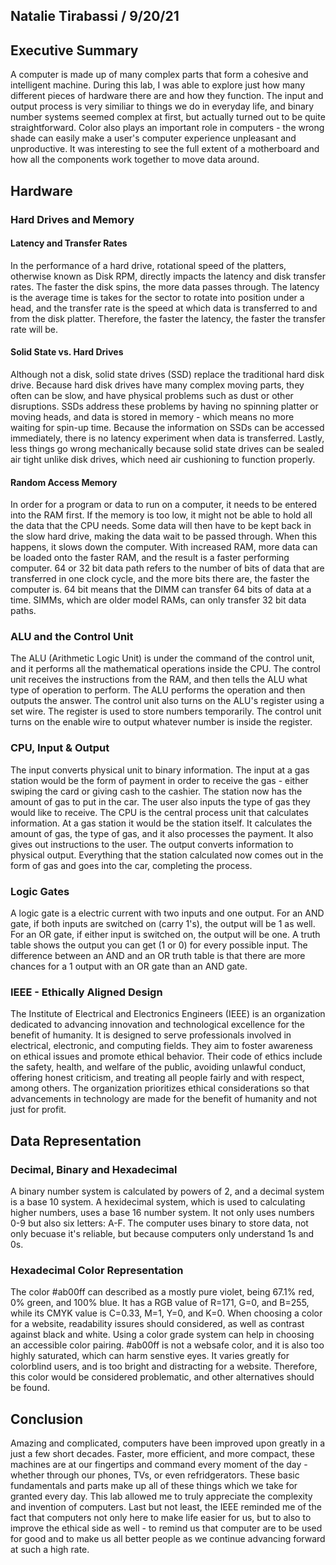 ## Natalie Tirabassi / 9/20/21

## Executive Summary 
A computer is made up of many complex parts that form a cohesive and intelligent machine. During this lab, I was able to explore just how many different pieces of hardware there are and how they function. The input and output process is very similiar to things we do in everyday life, and binary number systems seemed complex at first, but actually turned out to be quite straightforward. Color also plays an important role in computers - the wrong shade can easily make a user's computer experience unpleasant and unproductive. It was interesting to see the full extent of a motherboard and how all the components work together to move data around.

## Hardware
### Hard Drives and Memory
#### Latency and Transfer Rates
In the performance of a hard drive, rotational speed of the platters, otherwise known as Disk RPM, directly impacts the latency and disk transfer rates. The faster the disk spins, the more data passes through. The latency is the average time is takes for the sector to rotate into position under a head, and the transfer rate is the speed at which data is transferred to and from the disk platter. Therefore, the faster the latency, the faster the transfer rate will be.
#### Solid State vs. Hard Drives
Although not a disk, solid state drives (SSD) replace the traditional hard disk drive. Because hard disk drives have many complex moving parts, they often can be slow, and have physical problems such as dust or other disruptions. SSDs address these problems by having no spinning platter or moving heads, and data is stored in memory - which means no more waiting for spin-up time. Because the information on SSDs can be accessed immediately, there is no latency experiment when data is transferred. Lastly, less things go wrong mechanically because solid state drives can be sealed air tight unlike disk drives, which need air cushioning to function properly.
#### Random Access Memory
In order for a program or data to run on a computer, it needs to be entered into the RAM first. If the memory is too low, it might not be able to hold all the data that the CPU needs. Some data will then have to be kept back in the slow hard drive, making the data wait to be passed through. When this happens, it slows down the computer. With increased RAM, more data can be loaded onto the faster RAM, and the result is a faster performing computer.
64 or 32 bit data path refers to the number of bits of data that are transferred in one clock cycle, and the more bits there are, the faster the computer is. 64 bit means that the DIMM can transfer 64 bits of data at a time. SIMMs, which are older model RAMs, can only transfer 32 bit data paths.
### ALU and the Control Unit
The ALU (Arithmetic Logic Unit) is under the command of the control unit, and it performs all the mathematical operations inside the CPU. The control unit receives the instructions from the RAM, and then tells the ALU what type of operation to perform. The ALU performs the operation and then outputs the answer. The control unit also turns on the ALU's register using a set wire. The register is used to store numbers temporarily. The control unit turns on the enable wire to output whatever number is inside the register.
### CPU, Input & Output
The input converts physical unit to binary information. The input at a gas station would be the form of payment in order to receive the gas - either swiping the card or giving cash to the cashier. The station now has the amount of gas to put in the car. The user also inputs the type of gas they would like to receive.
The CPU is the central process unit that calculates information. At a gas station it would be the station itself. It calculates the amount of gas, the type of gas, and it also processes the payment. It also gives out instructions to the user.
The output converts information to physical output. Everything that the station calculated now comes out in the form of gas and goes into the car, completing the process. 
### Logic Gates 
A logic gate is a electric current with two inputs and one output. For an AND gate, if both inputs are switched on (carry 1's), the output will be 1 as well. For an OR gate, if either input is switched on, the output will be one. A truth table shows the output you can get (1 or 0) for every possible input. The difference between an AND and an OR truth table is that there are more chances for a 1 output with an OR gate than an AND gate.
### IEEE - Ethically Aligned Design
The Institute of Electrical and Electronics Engineers (IEEE) is an organization dedicated to advancing innovation and technological excellence for the benefit of humanity. It is designed to serve professionals involved in electrical, electronic, and computing fields. They aim to foster awareness on ethical issues and promote ethical behavior. Their code of ethics include the safety, health, and welfare of the public, avoiding unlawful conduct, offering honest criticism, and treating all people fairly and with respect, among others. The organization prioritizes ethical considerations so that advancements in technology are made for the benefit of humanity and not just for profit.

## Data Representation
### Decimal, Binary and Hexadecimal
A binary number system is calculated by powers of 2, and a  decimal system is a base 10 system. A hexidecimal system, which is used to calculating higher numbers, uses a base 16 number system. It not only uses numbers 0-9 but also six letters: A-F. The computer uses binary to store data, not only becuase it's reliable, but because computers only understand 1s and 0s.
### Hexadecimal Color Representation
The color #ab00ff can described as a mostly pure violet, being 67.1% red, 0% green, and 100% blue. It has a RGB value of R=171, G=0, and B=255, while its CMYK value is C=0.33, M=1, Y=0, and K=0. When choosing a color for a website, readability issures should considered, as well as contrast against black and white. Using a color grade system can help in choosing an accessible color pairing. #ab00ff is not a websafe color, and it is also too highly saturated, which can harm senstive eyes. It varies greatly for colorblind users, and is too bright and distracting for a website. Therefore, this color would be considered problematic, and other alternatives should be found.

## Conclusion
Amazing and complicated, computers have been improved upon greatly in a just a few short decades. Faster, more efficient, and more compact, these machines are at our fingertips and command every moment of the day - whether through our phones, TVs, or even refridgerators. These basic fundamentals and parts make up all of these things which we take for granted every day. This lab allowed me to truly appreciate the complexity and invention of computers. Last but not least, the IEEE reminded me of the fact that computers not only here to make life easier for us, but to also to improve the ethical side as well - to remind us that computer are to be used for good and to make us all better people as we continue advancing forward at such a high rate.
